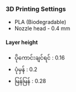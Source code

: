 ### 3D Printing Settings
- PLA (Biodegradable)
- Nozzle head - 0.4 mm
#### Layer height
- ပိုကောင်းချင်ရင် : 0.16
- ပုံမှန် : 0.2
- မြန်မြန် : 0.28
